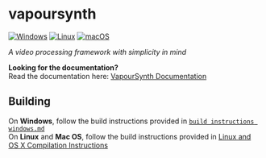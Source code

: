 # vapoursynth
[![Windows](https://github.com/vapoursynth/vapoursynth/actions/workflows/windows.yml/badge.svg)](https://github.com/vapoursynth/vapoursynth/actions/workflows/windows.yml) [![Linux](https://github.com/vapoursynth/vapoursynth/actions/workflows/linux.yml/badge.svg)](https://github.com/vapoursynth/vapoursynth/actions/workflows/linux.yml) [![macOS](https://github.com/vapoursynth/vapoursynth/actions/workflows/macos.yml/badge.svg)](https://github.com/vapoursynth/vapoursynth/actions/workflows/macos.yml)

*A video processing framework with simplicity in mind*

**Looking for the documentation?**  
Read the documentation here: [VapourSynth Documentation](http://vapoursynth.com/doc)

## Building
On **Windows**, follow the build instructions provided in [`build instructions windows.md`](https://github.com/vapoursynth/vapoursynth/blob/master/build%20instructions%20windows.md)  
On **Linux** and **Mac OS**, follow the build instructions provided in [Linux and OS X Compilation Instructions](http://vapoursynth.com/doc/installation.html#linux-and-os-x-compilation-instructions)
